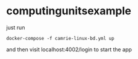 # computingunitsexample

just run 
```
docker-compose -f camrie-linux-bd.yml up
```

and then visit localhost:4002/login to start the app
